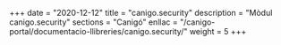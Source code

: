 +++
date        = "2020-12-12"
title       = "canigo.security"
description = "Mòdul canigo.security"
sections    = "Canigó"
enllac		= "/canigo-portal/documentacio-llibreries/canigo.security/"
weight		= 5
+++
